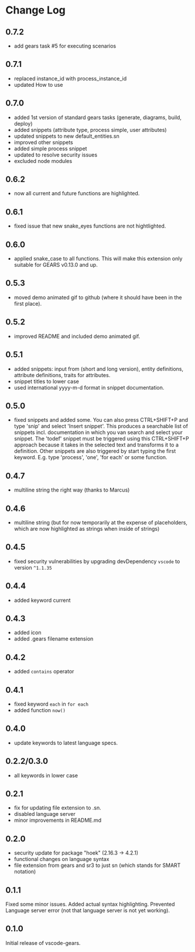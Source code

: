 # Change Log

## 0.7.2

- add gears task #5 for executing scenarios

## 0.7.1

- replaced instance_id with process_instance_id
- updated How to use

## 0.7.0

- added 1st version of standard gears tasks (generate, diagrams, build, deploy)
- added snippets (attribute type, process simple, user attributes)
- updated snippets to new default_entities.sn
- improved other snippets
- added simple process snippet
- updated to resolve security issues
- excluded node modules

## 0.6.2

- now all current and future functions are highlighted.

## 0.6.1

- fixed issue that new snake_eyes functions are not hightlighted.

## 0.6.0

- applied snake_case to all functions. This will make this extension only suitable for GEARS v0.13.0 and up.

## 0.5.3

- moved demo animated gif to github (where it should have been in the first place).

## 0.5.2

- improved README and included demo animated gif.

## 0.5.1

- added snippets: input from (short and long version), entity definitions, attribute definitions, traits for attributes.
- snippet titles to lower case
- used international yyyy-m-d format in snippet documentation.

## 0.5.0

- fixed snippets and added some. You can also press CTRL+SHIFT+P and type 'snip' and select 'Insert snippet'. This produces a searchable list of snippets incl. documentation in which you van search and select your snippet. The 'todef' snippet must be triggered using this CTRL+SHIFT+P approach because it takes in the selected text and transforms it to a definition. Other snippets are also triggered by start typing the first keyword. E.g. type 'process', 'one', 'for each' or some function.

## 0.4.7

- multiline string the right way (thanks to Marcus)

## 0.4.6

- multiline string (but for now temporarily at the expense of placeholders, which are now highlighted as strings when inside of strings)

## 0.4.5

- fixed security vulnerabilities by upgrading devDependency `vscode` to version `^1.1.35`

## 0.4.4

- added keyword current

## 0.4.3

- added icon
- added .gears filename extension

## 0.4.2

- added `contains` operator

## 0.4.1

- fixed keyword `each` in `for each`
- added function `now()`

## 0.4.0

- update keywords to latest language specs.

## 0.2.2/0.3.0

- all keywords in lower case

## 0.2.1

- fix for updating file extension to .sn.
- disabled language server
- minor improvements in README.md

## 0.2.0

- security update for package "hoek" (2.16.3 -> 4.2.1)
- functional changes on language syntax
- file extension from gears and sr3 to just sn (which stands for SMART notation)

## 0.1.1

Fixed some minor issues. Added actual syntax highlighting. Prevented Language server error (not that language server is not yet working).

## 0.1.0

Initial release of vscode-gears.
